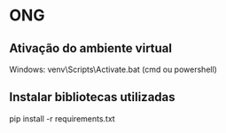 # ONG

## Ativação do ambiente virtual

Windows: venv\Scripts\Activate.bat (cmd ou powershell)

## Instalar bibliotecas utilizadas

pip install -r requirements.txt
